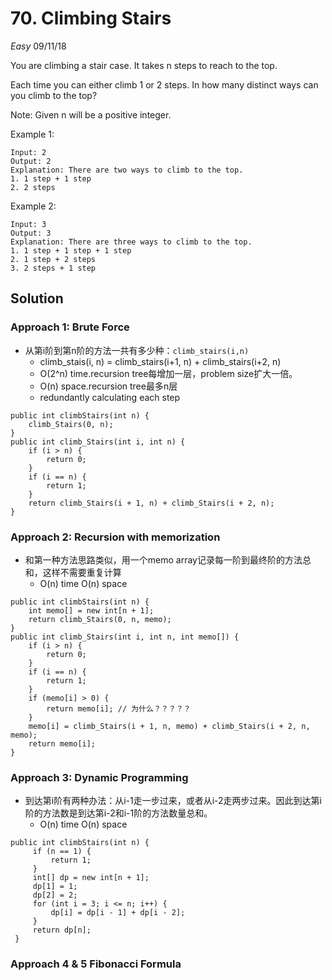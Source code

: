 # 70. Climbing Stairs
*Easy*
09/11/18

You are climbing a stair case. It takes n steps to reach to the top.

Each time you can either climb 1 or 2 steps. In how many distinct ways can you climb to the top?

Note: Given n will be a positive integer.

Example 1:
```
Input: 2
Output: 2
Explanation: There are two ways to climb to the top.
1. 1 step + 1 step
2. 2 steps
```
Example 2:
```
Input: 3
Output: 3
Explanation: There are three ways to climb to the top.
1. 1 step + 1 step + 1 step
2. 1 step + 2 steps
3. 2 steps + 1 step
```

## Solution
### Approach 1: Brute Force
* 从第i阶到第n阶的方法一共有多少种：```climb_stairs(i,n)```
  - climb_stais(i, n) = climb_stairs(i+1, n) + climb_stairs(i+2, n)
  - O(2^n) time.recursion tree每增加一层，problem size扩大一倍。
  - O(n) space.recursion tree最多n层
  - redundantly calculating each step
```
public int climbStairs(int n) {
    climb_Stairs(0, n);
}
public int climb_Stairs(int i, int n) {
    if (i > n) {
        return 0;
    }
    if (i == n) {
        return 1;
    }
    return climb_Stairs(i + 1, n) + climb_Stairs(i + 2, n);
}
```
### Approach 2: Recursion with memorization
* 和第一种方法思路类似，用一个memo array记录每一阶到最终阶的方法总和，这样不需要重复计算
  - O(n) time O(n) space
```
public int climbStairs(int n) {
    int memo[] = new int[n + 1];
    return climb_Stairs(0, n, memo);
}
public int climb_Stairs(int i, int n, int memo[]) {
    if (i > n) {
        return 0;
    }
    if (i == n) {
        return 1;
    }
    if (memo[i] > 0) {
        return memo[i]; // 为什么？？？？？
    }
    memo[i] = climb_Stairs(i + 1, n, memo) + climb_Stairs(i + 2, n, memo);
    return memo[i];
}
```
### Approach 3: Dynamic Programming
* 到达第i阶有两种办法：从i-1走一步过来，或者从i-2走两步过来。因此到达第i阶的方法数是到达第i-2和i-1阶的方法数量总和。
  - O(n) time O(n) space
```
public int climbStairs(int n) {
     if (n == 1) {
         return 1;
     }
     int[] dp = new int[n + 1];
     dp[1] = 1;
     dp[2] = 2;
     for (int i = 3; i <= n; i++) {
         dp[i] = dp[i - 1] + dp[i - 2];
     }
     return dp[n];
 }
```
### Approach 4 & 5 Fibonacci Formula
